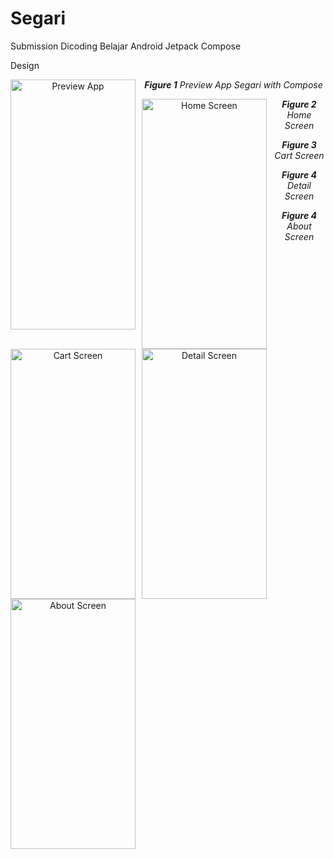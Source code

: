 # Segari
Submission Dicoding Belajar Android Jetpack Compose

<p>Design</p>

<p align="center"><img src="https://github.com/marwanhn/Segari/assets/66239132/ff158790-49f4-4f97-9c06-762495693e9f"
     alt="Preview App"
     style="float: left; margin-right: 10px;"
     width="200"
     height="400"/></p>
<p align="center"><i><b>Figure 1</b> Preview App Segari with Compose </i></p>

<p align="center"><img src="https://github.com/marwanhn/Segari/assets/66239132/0c95ab72-8c3d-4a17-82b6-3b7da5915b60"
     alt="Home Screen"
     style="float: left; margin-right: 10px;"
     width="200"
     height="400"/></p>
<p align="center"><i><b>Figure 2</b> Home Screen </i></p>

<p align="center"><img src="https://github.com/marwanhn/Segari/assets/66239132/45951aa9-0908-4f63-9ded-79f5a51ffd6d"
     alt="Cart Screen"
     style="float: left; margin-right: 10px;"
     width="200"
     height="400"/></p>
<p align="center"><i><b>Figure 3</b> Cart Screen </i></p>

<p align="center"><img src="https://github.com/marwanhn/Segari/assets/66239132/83760801-76c2-4b7b-a3b1-da9ed4534458"
     alt="Detail Screen"
     style="float: left; margin-right: 10px;"
     width="200"
     height="400"/></p>
<p align="center"><i><b>Figure 4</b> Detail Screen </i></p>

<p align="center"><img src="https://github.com/marwanhn/Segari/assets/66239132/3d11f28e-73a6-4440-8d03-cb01a7adfde0"
     alt="About Screen"
     style="float: left; margin-right: 10px;"
     width="200"
     height="400"/></p>
<p align="center"><i><b>Figure 4</b> About Screen </i></p>


